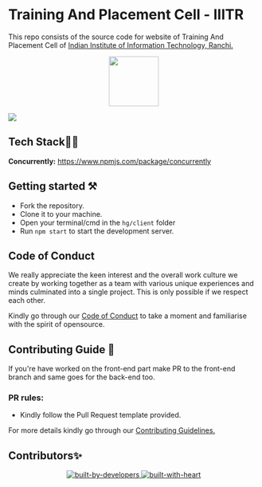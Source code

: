 # Training And Placement Cell - IIITR
This repo consists of the source code for website of Training And Placement Cell of [Indian Institute of Information Technology, Ranchi.](https://iiitranchi.ac.in/)

<p align="center">
  <img src="https://media.giphy.com/media/dxn6fRlTIShoeBr69N/giphy.gif" width="100px">
</p>

  ![](https://still-brushlands-82734.herokuapp.com/countercheck)


## Tech Stack🧑‍💻

**Concurrently:** https://www.npmjs.com/package/concurrently

## Getting started ⚒️
- Fork the repository.
- Clone it to your machine.
- Open your terminal/cmd in the `hg/client` folder
- Run `npm start` to start the development server.

## Code of Conduct

We really appreciate the keen interest and the overall work culture we create by
working together as a team with various unique experiences and minds culminated
into a single project. This is only possible if we respect each other.

Kindly go through our
[Code of Conduct](CODE_OF_CONDUCT.md)
to take a moment and familiarise with the spirit of opensource.

## Contributing Guide 🤖
If you're have worked on the front-end part make PR to the front-end branch and same goes for the back-end too.

### PR rules:
- Kindly follow the Pull Request template provided.

For more details kindly go through our
[Contributing Guidelines.](CONTRIBUTING.md)

## Contributors✨







<p align="center">
    <!-- built-by-dev -->
    <a href="https://github.com/houseofgeeks">
    <img src="https://github.com/edoardottt/READMENATOR/blob/master/images/built-by-developers.svg" alt="built-by-developers" />
    </a>
    <!-- built-with-heart -->
    <a href="https://github.com/houseofgeeks">
    <img src="https://github.com/edoardottt/READMENATOR/blob/master/images/built-with-heart.svg" alt="built-with-heart" />
    </a>
 </p>
